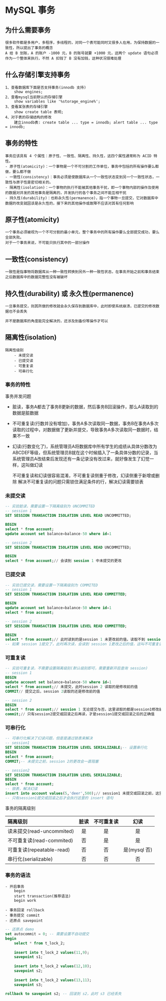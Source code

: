 # MySQL 事务

## 为什么需要事务

    很多软件都是多用户，多程序，多线程的，对同一个表可能同时又很多人在用，为保持数据的一致性，所以提出了事务的概念
    A 给 B 划账，A 的账户 -1000 元，B 的账号就要 +1000 元，这两个 update 语句必须作为一个整体来执行，不然 A 扣钱了 B 没有加钱，这种状况很难处理
    
## 什么存储引擎支持事务

    1、查看数据库下面是否支持事务(innodb 支持)
        show engines;
    2、查看mysql当前默认的存储引擎
        show variables like '%storage_engine%';
    3、查看某张表的存储引擎
        show create table 表明;
    4、对于表的存储结构的修改
        建立innodb表: create table ... type = innodb; alert table ... type = innodb;
        
## 事务的特性

    事务应该具有 4 个属性：原子性、一致性、隔离性、持久性，这四个属性通常称为 ACID 特性。
    - 原子性(atomicity)：一个事物是一个不可分割的工作单位，事务中包括的所有操作要么都做，要么都不做
    - 一致性(consistency)：事务必须是使数据库从一个一致性状态变到另一个一致性状态，一致性与原子性是密切相关的。
    - 隔离性(isolation)：一个事物的执行不能被其他事务干扰，即一个事物内部的操作及使用的数据对并发的其他事务是隔离的，并发执行的各个事务之间不能互相干扰
    - 持久性(durability)：也称永久性(permanence)，指一个事物一旦提交，它对数据库中数据的改变就因该是永久性的，接下来的其他操作或故障不应该对其有任何影响
    
## 原子性(atomicity)

    一个事务必须被视为一个不可分割的最小单元，整个事务中的所有操作要么全部提交成功，要么全部失败。
    对于一个事务来说，不可能只执行其中的一部分操作
    
## 一致性(consistency)

    一致性是指事物将数据库从一种一致性转换到另外一种一致性状态，在事务开始之前和事务结束之后数据库中的数据完整性没有被破坏

## 持久性(durability) 或 永久性(permanence)

    一旦事务提交，则其所做的修改就会永久保存到数据库中，此时即使系统崩溃，已提交的修改数据也不会丢失
    
    并不是数据库的角度能完全解决的，还涉及到备份等操作才可以
    
## 隔离性(isolation)

    隔离性级别
        - 未提交读
        - 已提交读
        - 可重复读
        - 可串行化
        
### 事务的特性

事务并发问题

- 脏读，事务A都去了事务B更新的数据，然后事务B回滚操作，那么A读取到的数据是脏数据
- 不可重复读(行数并没有增加)，事务A多次读取同一数据，事务B在事务A多次读取的过程中，对数据做了更新并提交，导致事务A多次读取同一数据时，结果不一致
- 幻读(行数变化了)，系统管理员A将数据库中所有学生的成绩从具体分数改为ABCDEF等级，但系统管理员B就在这个时候插入了一条具体分数的记录，当系统管理员A改结束后发现还有一条记录没有改过来，就好像发生了幻觉一样，这叫做幻读


    不可重复读和幻读很容易混淆，不可重复读侧重于修改，幻读侧重于新增或删除
    解决不可重复读的问题只需锁住满足条件的行，解决幻读需要锁表
        
### 未提交读

```sql
-- 实验脏读，需要设置一下隔离级别为 UNCOMMITED
-- session 1
SET SESSION TRANSACTION ISOLATION LEVEL READ UNCOMMITTED;

BEGIN
select * from account;
update account set balance=balance-50 where id=1
```

```sql
-- session 2
SET SESSION TRANSACTION ISOLATION LEVEL READ UNCOMMITTED;

BEGIN
select * from account;// 会读到 session 1 中未提交的更改
```

### 已提交读

```sql
-- 实验已提交读，需要设置一下隔离级别为 COMMITED
-- session 1
SET SESSION TRANSACTION ISOLATION LEVEL READ COMMITTED;

BEGIN
update account set balance=balance-50 where id=1
select * from account;
```

```sql
-- session 2
SET SESSION TRANSACTION ISOLATION LEVEL READ COMMITTED;

BEGIN
select * from account;// 此时读到的是session 1 未更改前的值，读取不到 session 1 未提交的更改，解决了脏读
-- 如果 session 1提交了，此时再次读，会读到 session 1更改之后的值，这叫不可重复读(多次读取的值不一样)
```

### 可重复读

```sql
-- 实验可重复读，不需要设置隔离级别(默认级别即可，需要重新开启查询 session)
-- session 1
BEGIN
update account set balance=balance-50 where id=1
select * from account;// 未提交，此时session 2 读取的是修改前的值
COMMIT// 提交之后，session 2读取的还是修改前的值
```

```sql
-- session 2
BEGIN
select * from account;// session 1 无论提交与否，这里读取的都是session1修改前的值
commit;// 只有session2提交或回滚之后再读，才是session1提交或回滚之后的正确值
```

### 可串行化

```sql
-- 可串行化解决了幻读问题，但是是通过锁表来解决
-- session1
SET SESSION TRANSACTION ISOLATION LEVEL SERIALIZABLE;-- 设置串行化
BEGIN
select * from account;
COMMIT;-- 未提交之前，session 2的更改会一直阻塞
```

```sql
-- session2
SET SESSION TRANSACTION ISOLATION LEVEL SERIALIZABLE;
BEGIN
select * from account;
-- 锁表，解决幻读
insert into account values(5,'deer',500);// session1 未提交或回滚之前，这里的更改都会阻塞
-- 只有session1提交或回滚之后才会执行这里的 insert 语句
```
    
事务的隔离级别

|隔离级别|脏读|不可重复读|幻读|
|:---|:---:|:---:|:---:|
|读未提交(read-uncommited)|是|是|是|
|不可重复读(read-commited)|否|是|是|
|可重复读(repeatable-read)|否|否|是(mysql 否)|
|串行化(serializable)|否|否|否|

### 事务的语法

    - 开启事务
        begin
        start transaction(推荐语法)
        begin work
        
    - 事务回滚 rollback
    - 事务提交 commit
    - 还原点 savepoint
    
```sql
-- 还原点 demo
set autocommit = 0; -- 需要设置不自动提交
begin
	select * from t_lock_2;
	
	insert into t_lock_2 values(11,9);
	savepoint s1;
	
	insert into t_lock_2 values(12,10);
	savepoint s2;
	
	insert into t_lock_2 values(13,11);
	savepoint s3;
	
rollback to savepoint s2; -- 回滚到 s2，此时 s3 已经丢失
```